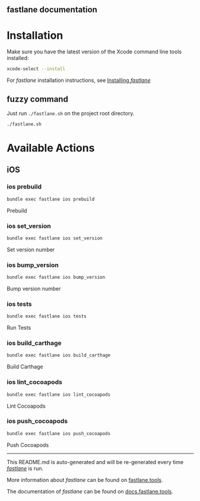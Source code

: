 fastlane documentation
----

# Installation

Make sure you have the latest version of the Xcode command line tools installed:

```sh
xcode-select --install
```

For _fastlane_ installation instructions, see [Installing _fastlane_](https://docs.fastlane.tools/#installing-fastlane)


## fuzzy command

Just run `./fastlane.sh` on the project root directory.

```sh
./fastlane.sh
```

# Available Actions

## iOS

### ios prebuild

```sh
bundle exec fastlane ios prebuild
```

Prebuild

### ios set_version

```sh
bundle exec fastlane ios set_version
```

Set version number

### ios bump_version

```sh
bundle exec fastlane ios bump_version
```

Bump version number

### ios tests

```sh
bundle exec fastlane ios tests
```

Run Tests

### ios build_carthage

```sh
bundle exec fastlane ios build_carthage
```

Build Carthage

### ios lint_cocoapods

```sh
bundle exec fastlane ios lint_cocoapods
```

Lint Cocoapods

### ios push_cocoapods

```sh
bundle exec fastlane ios push_cocoapods
```

Push Cocoapods

----

This README.md is auto-generated and will be re-generated every time [_fastlane_](https://fastlane.tools) is run.

More information about _fastlane_ can be found on [fastlane.tools](https://fastlane.tools).

The documentation of _fastlane_ can be found on [docs.fastlane.tools](https://docs.fastlane.tools).
